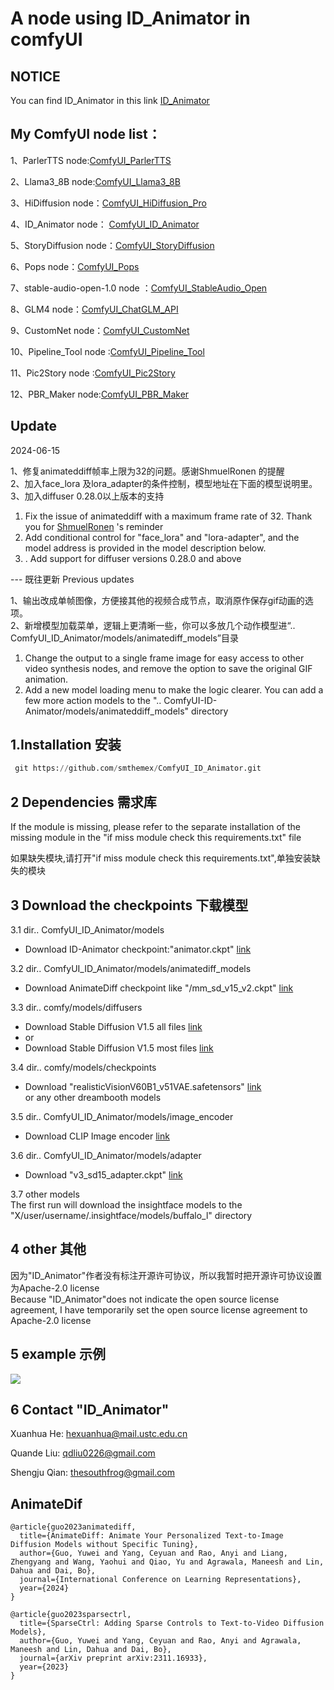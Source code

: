 # A node using ID_Animator in comfyUI

## NOTICE
You can find ID_Animator in this link  [ID_Animator](https://github.com/ID-Animator/ID-Animator)  

My ComfyUI node list：
-----

1、ParlerTTS node:[ComfyUI_ParlerTTS](https://github.com/smthemex/ComfyUI_ParlerTTS)     

2、Llama3_8B node:[ComfyUI_Llama3_8B](https://github.com/smthemex/ComfyUI_Llama3_8B)      

3、HiDiffusion node：[ComfyUI_HiDiffusion_Pro](https://github.com/smthemex/ComfyUI_HiDiffusion_Pro)

4、ID_Animator node： [ComfyUI_ID_Animator](https://github.com/smthemex/ComfyUI_ID_Animator)       

5、StoryDiffusion node：[ComfyUI_StoryDiffusion](https://github.com/smthemex/ComfyUI_StoryDiffusion)  

6、Pops node：[ComfyUI_Pops](https://github.com/smthemex/ComfyUI_Pops)

7、stable-audio-open-1.0 node ：[ComfyUI_StableAudio_Open](https://github.com/smthemex/ComfyUI_StableAudio_Open)       

8、GLM4 node：[ComfyUI_ChatGLM_API](https://github.com/smthemex/ComfyUI_ChatGLM_API)

9、CustomNet node：[ComfyUI_CustomNet](https://github.com/smthemex/ComfyUI_CustomNet)         

10、Pipeline_Tool node :[ComfyUI_Pipeline_Tool](https://github.com/smthemex/ComfyUI_Pipeline_Tool)    

11、Pic2Story node :[ComfyUI_Pic2Story](https://github.com/smthemex/ComfyUI_Pic2Story)

12、PBR_Maker node:[ComfyUI_PBR_Maker](https://github.com/smthemex/ComfyUI_PBR_Maker) 

Update
---
2024-06-15   

1、修复animateddiff帧率上限为32的问题。感谢ShmuelRonen 的提醒   
2、加入face_lora 及lora_adapter的条件控制，模型地址在下面的模型说明里。   
3、加入diffuser 0.28.0以上版本的支持   

1. Fix the issue of animateddiff with a maximum frame rate of 32. Thank you for [ShmuelRonen](https://github.com/ShmuelRonen)
's reminder   
2. Add conditional control for "face_lora" and "lora-adapter", and the model address is provided in the model description below.
3. . Add support for diffuser versions 0.28.0 and above   

--- 既往更新 Previous updates   

1、输出改成单帧图像，方便接其他的视频合成节点，取消原作保存gif动画的选项。  
2、新增模型加载菜单，逻辑上更清晰一些，你可以多放几个动作模型进“.. ComfyUI_ID_Animator/models/animatediff_models”目录   

1. Change the output to a single frame image for easy access to other video synthesis nodes, and remove the option to save the original GIF animation.  
2. Add a new model loading menu to make the logic clearer. You can add a few more action models to the ".. ComfyUI-ID-Animator/models/animateddiff_models" directory

1.Installation  安装   
----
 ``` python 
  git https://github.com/smthemex/ComfyUI_ID_Animator.git
  ```
2  Dependencies  需求库  
-----
If the module is missing, please refer to the separate installation of the missing module in the "if miss module check this requirements.txt" file   

如果缺失模块,请打开"if miss module check this requirements.txt",单独安装缺失的模块


3 Download the checkpoints   下载模型
----

3.1 dir.. ComfyUI_ID_Animator/models  
- Download ID-Animator checkpoint:"animator.ckpt"    [link](https://huggingface.co/spaces/ID-Animator/ID-Animator/blob/main/)

3.2 dir.. ComfyUI_ID_Animator/models/animatediff_models    
- Download AnimateDiff checkpoint like "/mm_sd_v15_v2.ckpt"    [link](https://huggingface.co/spaces/ID-Animator/ID-Animator/blob/main/)

3.3 dir.. comfy/models/diffusers  
- Download Stable Diffusion V1.5 all files      [link](https://huggingface.co/spaces/ID-Animator/ID-Animator/tree/main/animatediff/sd)
-  or   
- Download Stable Diffusion V1.5 most files  [link](https://huggingface.co/runwayml/stable-diffusion-v1-5/tree/main) 

3.4 dir.. comfy/models/checkpoints   
- Download "realisticVisionV60B1_v51VAE.safetensors"   [link](https://huggingface.co/spaces/ID-Animator/ID-Animator/blob/main/)    
  or  any other dreambooth models  
  
3.5 dir.. ComfyUI_ID_Animator/models/image_encoder      
- Download CLIP Image encoder   [link](https://huggingface.co/spaces/ID-Animator/ID-Animator/tree/main/image_encoder)

3.6 dir.. ComfyUI_ID_Animator/models/adapter      
- Download "v3_sd15_adapter.ckpt"   [link](https://huggingface.co/guoyww/animatediff/tree/main)   

3.7  other models       
The first run will download the insightface models to the "X/user/username/.insightface/models/buffalo_l" directory  
   
4 other   其他
----
因为"ID_Animator"作者没有标注开源许可协议，所以我暂时把开源许可协议设置为Apache-2.0 license  
Because "ID_Animator"does not indicate the open source license agreement, I have temporarily set the open source license agreement to Apache-2.0 license   

5 example 示例
----

![](https://github.com/smthemex/ComfyUI_ID_Animator/blob/main/demo/ComfyUI_ID_Animator.gif)



6 Contact "ID_Animator" 
-----
Xuanhua He: hexuanhua@mail.ustc.edu.cn

Quande Liu: qdliu0226@gmail.com

Shengju Qian: thesouthfrog@gmail.com

AnimateDif
---
```
@article{guo2023animatediff,
  title={AnimateDiff: Animate Your Personalized Text-to-Image Diffusion Models without Specific Tuning},
  author={Guo, Yuwei and Yang, Ceyuan and Rao, Anyi and Liang, Zhengyang and Wang, Yaohui and Qiao, Yu and Agrawala, Maneesh and Lin, Dahua and Dai, Bo},
  journal={International Conference on Learning Representations},
  year={2024}
}

@article{guo2023sparsectrl,
  title={SparseCtrl: Adding Sparse Controls to Text-to-Video Diffusion Models},
  author={Guo, Yuwei and Yang, Ceyuan and Rao, Anyi and Agrawala, Maneesh and Lin, Dahua and Dai, Bo},
  journal={arXiv preprint arXiv:2311.16933},
  year={2023}
}
```



